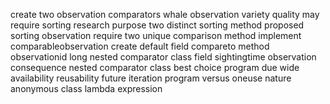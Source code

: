create two observation comparators whale observation variety quality may require sorting research purpose two distinct sorting method proposed sorting observation require two unique comparison method implement comparableobservation create default field compareto method observationid long nested comparator class field sightingtime observation consequence nested comparator class best choice program due wide availability reusability future iteration program versus oneuse nature anonymous class lambda expression